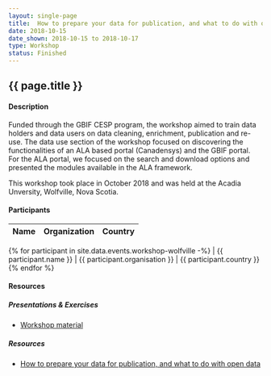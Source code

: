 ```yaml
---
layout: single-page
title:  How to prepare your data for publication, and what to do with open data [Wolfville Workshop]
date: 2018-10-15
date_shown: 2018-10-15 to 2018-10-17
type: Workshop
status: Finished
---
```


## {{ page.title }}

#### Description 

Funded through the GBIF CESP program, the workshop aimed to train data holders and data users on data cleaning, enrichment, publication and re-use. The data use section of the workshop focused on discovering the functionalities of an ALA based portal (Canadensys) and the GBIF portal. For the ALA portal, we focused on the search and download options and presented the modules available in the ALA framework.

This workshop took place in October 2018 and was held at the Acadia Unversity, Wolfville, Nova Scotia. 

#### Participants 


| Name | Organization | Country |
|------|--------------|---------|
{% for participant in site.data.events.workshop-wolfville -%}
| {{ participant.name }}  | {{ participant.organisation }}  | {{ participant.country }}
{% endfor %}


#### Resources 

##### Presentations & Exercises
- [Workshop material](https://drive.google.com/drive/folders/1MpO6vN68jjFV67dyYxfg_2tDkbv0O9D3)

##### Resources 
- [How to prepare your data for publication, and what to do with open data](https://community.canadensys.net/2018/how-to-prepare-your-data-for-publication-and-what-to-do-with-open-data-workshop)


